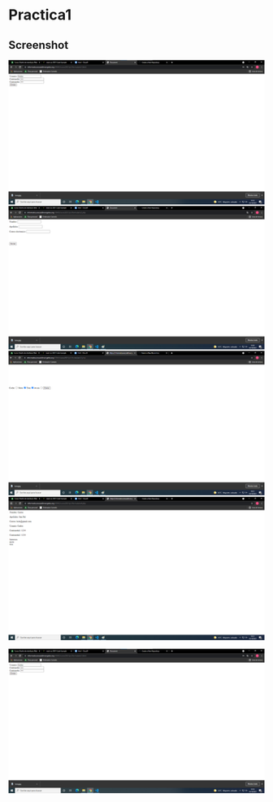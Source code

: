 # Practica1

## Screenshot
<img src="form1.png">
<img src="form2.png">
<img src="form3.png">
<img src="form4.png">

![Esta es la imagen](form1.png)
